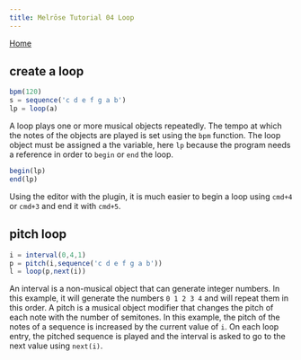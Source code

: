 ```yaml
---
title: Melrōse Tutorial 04 Loop
---
```


[Home](https://emicklei.github.io/melrose)

## create a loop

```javascript
bpm(120)
s = sequence('c d e f g a b')
lp = loop(a)
```

A loop plays one or more musical objects repeatedly.
The tempo at which the notes of the objects are played is set using the `bpm` function.
The loop object must be assigned a the variable, here `lp` because the program needs a reference in order to `begin` or `end` the loop.

```javascript
begin(lp)
end(lp)
```

Using the editor with the plugin, it is much easier to begin a loop using `cmd+4` or `cmd+3` and end it with `cmd+5`.

## pitch loop

```javascript
i = interval(0,4,1)
p = pitch(i,sequence('c d e f g a b'))
l = loop(p,next(i))
```

An interval is a non-musical object that can generate integer numbers.
In this example, it will generate the numbers `0 1 2 3 4` and will repeat them in this order.
A pitch is a musical object modifier that changes the pitch of each note with the number of semitones.
In this example, the pitch of the notes of a sequence is increased by the current value of `i`.
On each loop entry, the pitched sequence is played and the interval is asked to go to the next value using `next(i)`.